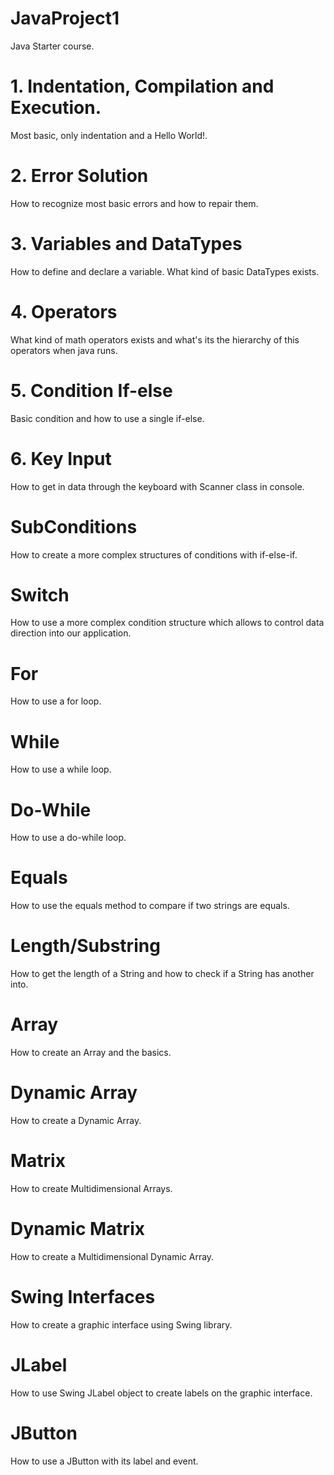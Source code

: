 # JavaProject1

Java Starter course.

# 1. Indentation, Compilation and Execution.

Most basic, only indentation and a Hello World!.

# 2. Error Solution

How to recognize most basic errors and how to repair them.

# 3. Variables and DataTypes

How to define and declare a variable. What kind of basic DataTypes exists.

# 4. Operators

What kind of math operators exists and what's its the hierarchy of this operators when java runs.

# 5. Condition If-else

Basic condition and how to use a single if-else.

# 6. Key Input

How to get in data through the keyboard with Scanner class in console.

# SubConditions

How to create a more complex structures of conditions with if-else-if.

# Switch

How to use a more complex condition structure which allows to control data direction into our application.

# For

How to use a for loop.

# While

How to use a while loop.

# Do-While

How to use a do-while loop.

# Equals

How to use the equals method to compare if two strings are equals.

# Length/Substring

How to get the length of a String and how to check if a String has another into.

# Array

How to create an Array and the basics.

# Dynamic Array

How to create a Dynamic Array.

# Matrix

How to create Multidimensional Arrays.

# Dynamic Matrix

How to create a Multidimensional Dynamic Array.

# Swing Interfaces

How to create a graphic interface using Swing library.

# JLabel

How to use Swing JLabel object to create labels on the graphic interface.

# JButton

How to use a JButton with its label and event.
